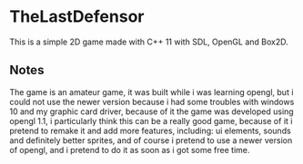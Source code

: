 # TheLastDefensor
This is a simple 2D game made with C++ 11 with SDL, OpenGL and Box2D.

## Notes
The game is an amateur game, it was built while i was learning opengl, but i could not use the newer version because i had some troubles with windows 10 and my graphic card driver, because of it the game was developed using opengl 1.1, i particularly think this can be a really good game, because of it i pretend to remake it and add more features, including: ui elements, sounds and definitely better sprites, and of course i pretend to use a newer version of opengl, and i pretend to do it as soon as i got some free time.
